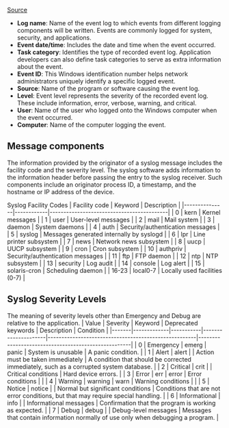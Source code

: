 [Source](https://en.wikipedia.org/wiki/Syslog)

- **Log name**: Name of the event log to which events from different logging components will be written. Events are commonly logged for system, security, and applications.
- **Event date/time**: Includes the date and time when the event occurred.
- **Task category**: Identifies the type of recorded event log. Application developers can also define task categories to serve as extra information about the event.
- **Event ID**: This Windows identification number helps network administrators uniquely identify a specific logged event.
- **Source**: Name of the program or software causing the event log.
- **Level**: Event level represents the severity of the recorded event log. These include information, error, verbose, warning, and critical.
- **User**: Name of the user who logged onto the Windows computer when the event occurred.
- **Computer**: Name of the computer logging the event.

## Message components
The information provided by the originator of a syslog message includes the facility code and the severity level. The syslog software adds information to the information header before passing the entry to the syslog receiver. Such components include an originator process ID, a timestamp, and the hostname or IP address of the device.

Syslog Facility Codes
| Facility code | Keyword    | Description                               |
|---------------|------------|-------------------------------------------|
| 0             | kern       | Kernel messages                           |
| 1             | user       | User-level messages                       |
| 2             | mail       | Mail system                               |
| 3             | daemon     | System daemons                            |
| 4             | auth       | Security/authentication messages         |
| 5             | syslog     | Messages generated internally by syslogd  |
| 6             | lpr        | Line printer subsystem                    |
| 7             | news       | Network news subsystem                    |
| 8             | uucp       | UUCP subsystem                            |
| 9             | cron       | Cron subsystem                            |
| 10            | authpriv   | Security/authentication messages         |
| 11            | ftp        | FTP daemon                                |
| 12            | ntp        | NTP subsystem                             |
| 13            | security   | Log audit                                 |
| 14            | console    | Log alert                                 |
| 15            | solaris-cron | Scheduling daemon                       |
| 16-23         | local0-7   | Locally used facilities (0-7)             |

## Syslog Severity Levels
The meaning of severity levels other than Emergency and Debug are relative to the application.
| Value | Severity    | Keyword   | Deprecated keywords | Description                                          | Condition                                           |
|-------|-------------|-----------|---------------------|------------------------------------------------------|-----------------------------------------------------|
| 0     | Emergency   | emerg     | panic               | System is unusable                                   | A panic condition.                                  |
| 1     | Alert       | alert     |                     | Action must be taken immediately                     | A condition that should be corrected immediately, such as a corrupted system database. |
| 2     | Critical    | crit      |                     | Critical conditions                                  | Hard device errors.                                 |
| 3     | Error       | err       | error               | Error conditions                                     |                                                     |
| 4     | Warning     | warning   | warn                | Warning conditions                                   |                                                     |
| 5     | Notice      | notice    |                     | Normal but significant conditions                    | Conditions that are not error conditions, but that may require special handling. |
| 6     | Informational | info   |                     | Informational messages                               | Confirmation that the program is working as expected. |
| 7     | Debug       | debug     |                     | Debug-level messages                                 | Messages that contain information normally of use only when debugging a program. |
